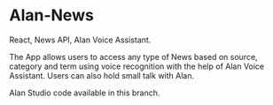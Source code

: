 # Alan-News

React, News API, Alan Voice Assistant.

The App allows users to access any type of News based on source, category and term using voice recognition with the help of Alan Voice Assistant.
Users can also hold small talk with Alan.

Alan Studio code available in this branch.
